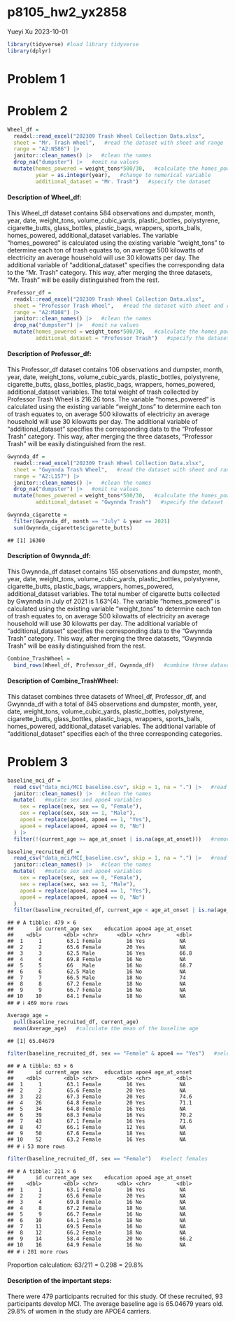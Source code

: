 p8105_hw2_yx2858
================
Yueyi Xu
2023-10-01

``` r
library(tidyverse) #load library tidyverse
library(dplyr)
```

# Problem 1

# Problem 2

``` r
Wheel_df =
  readxl::read_excel("202309 Trash Wheel Collection Data.xlsx",
  sheet = "Mr. Trash Wheel",   #read the dataset with sheet and range
  range = "A2:N586") |>
  janitor::clean_names() |>   #clean the names
  drop_na("dumpster") |>   #omit na values
  mutate(homes_powered = weight_tons*500/30,   #calculate the homes_powered variable
         year = as.integer(year),   #change to numerical variable
         additional_dataset = "Mr. Trash")   #specify the dataset
```

#### Description of Wheel_df:

This Wheel_df dataset contains 584 observations and dumpster, month,
year, date, weight_tons, volume_cubic_yards, plastic_bottles,
polystyrene, cigarette_butts, glass_bottles, plastic_bags, wrappers,
sports_balls, homes_powered, additional_dataset variables. The variable
“homes_powered” is calculated using the existing variable “weight_tons”
to determine each ton of trash equates to, on average 500 kilowatts of
electricity an average household will use 30 kilowatts per day. The
additional variable of “additional_dataset” specifies the corresponding
data to the “Mr. Trash” category. This way, after merging the three
datasets, “Mr. Trash” will be easily distinguished from the rest.

``` r
Professor_df =
  readxl::read_excel("202309 Trash Wheel Collection Data.xlsx",
  sheet = "Professor Trash Wheel",   #read the dataset with sheet and range
  range = "A2:M108") |>
  janitor::clean_names() |>   #clean the names
  drop_na("dumpster") |>   #omit na values
  mutate(homes_powered = weight_tons*500/30,   #calculate the homes_powered variable
         additional_dataset = "Professor Trash")   #specify the dataset
```

#### Description of Professor_df:

This Professor_df dataset contains 106 observations and dumpster, month,
year, date, weight_tons, volume_cubic_yards, plastic_bottles,
polystyrene, cigarette_butts, glass_bottles, plastic_bags, wrappers,
homes_powered, additional_dataset variables. The total weight of trash
collected by Professor Trash Wheel is 216.26 tons. The variable
“homes_powered” is calculated using the existing variable “weight_tons”
to determine each ton of trash equates to, on average 500 kilowatts of
electricity an average household will use 30 kilowatts per day. The
additional variable of “additional_dataset” specifies the corresponding
data to the “Professor Trash” category. This way, after merging the
three datasets, “Professor Trash” will be easily distinguished from the
rest.

``` r
Gwynnda_df = 
  readxl::read_excel("202309 Trash Wheel Collection Data.xlsx",
  sheet = "Gwynnda Trash Wheel",   #read the dataset with sheet and range
  range = "A2:L157") |>
  janitor::clean_names() |>   #clean the names
  drop_na("dumpster") |>   #omit na values
  mutate(homes_powered = weight_tons*500/30,   #calculate the homes_powered variable
         additional_dataset = "Gwynnda Trash")   #specify the dataset
```

``` r
Gwynnda_cigarette =
  filter(Gwynnda_df, month == "July" & year == 2021)
  sum(Gwynnda_cigarette$cigarette_butts)
```

    ## [1] 16300

#### Description of Gwynnda_df:

This Gwynnda_df dataset contains 155 observations and dumpster, month,
year, date, weight_tons, volume_cubic_yards, plastic_bottles,
polystyrene, cigarette_butts, plastic_bags, wrappers, homes_powered,
additional_dataset variables. The total number of cigarette butts
collected by Gwynnda in July of 2021 is 1.63^{4}. The variable
“homes_powered” is calculated using the existing variable “weight_tons”
to determine each ton of trash equates to, on average 500 kilowatts of
electricity an average household will use 30 kilowatts per day. The
additional variable of “additional_dataset” specifies the corresponding
data to the “Gwynnda Trash” category. This way, after merging the three
datasets, “Gwynnda Trash” will be easily distinguished from the rest.

``` r
Combine_TrashWheel = 
  bind_rows(Wheel_df, Professor_df, Gwynnda_df)   #combine three datasets
```

#### Description of Combine_TrashWheel:

This dataset combines three datasets of Wheel_df, Professor_df, and
Gwynnda_df with a total of 845 observations and dumpster, month, year,
date, weight_tons, volume_cubic_yards, plastic_bottles, polystyrene,
cigarette_butts, glass_bottles, plastic_bags, wrappers, sports_balls,
homes_powered, additional_dataset variables. The additional variable of
“additional_dataset” specifies each of the three corresponding
categories.

# Problem 3

``` r
baseline_mci_df = 
  read_csv("data_mci/MCI_baseline.csv", skip = 1, na = ".") |>   #read the dataset as na
  janitor::clean_names() |>   #clean the names
  mutate(   #mutate sex and apoe4 variables
    sex = replace(sex, sex == 0, "Female"),
    sex = replace(sex, sex == 1, "Male"), 
    apoe4 = replace(apoe4, apoe4 == 1, "Yes"),
    apoe4 = replace(apoe4, apoe4 == 0, "No")
  ) |>   
  filter(!(current_age >= age_at_onset | is.na(age_at_onset)))   #remove the participants who don't develop MCI or have already developed MCI before the study
```

``` r
baseline_recruited_df = 
  read_csv("data_mci/MCI_baseline.csv", skip = 1, na = ".") |>   #read the dataset as na
  janitor::clean_names() |>   #clean the names
  mutate(   #mutate sex and apoe4 variables
    sex = replace(sex, sex == 0, "Female"),
    sex = replace(sex, sex == 1, "Male"), 
    apoe4 = replace(apoe4, apoe4 == 1, "Yes"),
    apoe4 = replace(apoe4, apoe4 == 0, "No")
  )  
  filter(baseline_recruited_df, current_age < age_at_onset | is.na(age_at_onset))   #keep the participants who develop or do not develop MCI, i.e. remove the participants who have already developed MCI before the study
```

    ## # A tibble: 479 × 6
    ##       id current_age sex    education apoe4 age_at_onset
    ##    <dbl>       <dbl> <chr>      <dbl> <chr>        <dbl>
    ##  1     1        63.1 Female        16 Yes           NA  
    ##  2     2        65.6 Female        20 Yes           NA  
    ##  3     3        62.5 Male          16 Yes           66.8
    ##  4     4        69.8 Female        16 No            NA  
    ##  5     5        66   Male          16 No            68.7
    ##  6     6        62.5 Male          16 No            NA  
    ##  7     7        66.5 Male          18 No            74  
    ##  8     8        67.2 Female        18 No            NA  
    ##  9     9        66.7 Female        16 No            NA  
    ## 10    10        64.1 Female        18 No            NA  
    ## # ℹ 469 more rows

``` r
Average_age =
  pull(baseline_recruited_df, current_age)
  mean(Average_age)   #calculate the mean of the baseline age
```

    ## [1] 65.04679

``` r
filter(baseline_recruited_df, sex == "Female" & apoe4 == "Yes")   #select females who are apoe4 carriers
```

    ## # A tibble: 63 × 6
    ##       id current_age sex    education apoe4 age_at_onset
    ##    <dbl>       <dbl> <chr>      <dbl> <chr>        <dbl>
    ##  1     1        63.1 Female        16 Yes           NA  
    ##  2     2        65.6 Female        20 Yes           NA  
    ##  3    22        67.3 Female        20 Yes           74.6
    ##  4    26        64.8 Female        20 Yes           71.1
    ##  5    34        64.8 Female        16 Yes           NA  
    ##  6    39        68.3 Female        16 Yes           70.2
    ##  7    43        67.1 Female        16 Yes           71.6
    ##  8    47        66.1 Female        12 Yes           NA  
    ##  9    50        67.6 Female        18 Yes           NA  
    ## 10    52        63.2 Female        16 Yes           NA  
    ## # ℹ 53 more rows

``` r
filter(baseline_recruited_df, sex == "Female")   #select females
```

    ## # A tibble: 211 × 6
    ##       id current_age sex    education apoe4 age_at_onset
    ##    <dbl>       <dbl> <chr>      <dbl> <chr>        <dbl>
    ##  1     1        63.1 Female        16 Yes           NA  
    ##  2     2        65.6 Female        20 Yes           NA  
    ##  3     4        69.8 Female        16 No            NA  
    ##  4     8        67.2 Female        18 No            NA  
    ##  5     9        66.7 Female        16 No            NA  
    ##  6    10        64.1 Female        18 No            NA  
    ##  7    11        69.5 Female        16 No            NA  
    ##  8    12        66.2 Female        18 No            NA  
    ##  9    14        58.4 Female        20 No            66.2
    ## 10    16        64.9 Female        16 No            NA  
    ## # ℹ 201 more rows

Proportion calculation: 63/211 = 0.298 = 29.8%

#### Description of the important steps:

There were 479 participants recruited for this study. Of these
recruited, 93 participants develop MCI. The average baseline age is
65.04679 years old. 29.8% of women in the study are APOE4 carriers.

